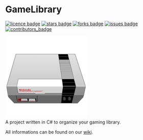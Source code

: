 # GameLibrary
[![licence badge]][licence] 
[![stars badge]][stars]
[![forks badge]][forks]
[![issues badge]][issues]
[![contributors_badge]][contributors] 

[licence badge]:https://img.shields.io/badge/license-CC_BY-blue.svg
[stars badge]:https://img.shields.io/github/stars/LouisRichard/GameLibrary.svg
[forks badge]:https://img.shields.io/github/forks/LouisRichard/GameLibrary.svg
[issues badge]:https://img.shields.io/github/issues/LouisRichard/GameLibrary.svg
[contributors_badge]:https://img.shields.io/github/contributors/LouisRichard/GameLibrary.svg

[licence]:https://github.com/LouisRichard/GameLibrary/blob/master/LICENSE.md
[stars]:https://github.com/LouisRichard/GameLibrary/stargazers
[forks]:https://github.com/LouisRichard/GameLibrary/network
[issues]:https://github.com/LouisRichard/GameLibrary/issues
[contributors]:https://github.com/LouisRichard/GameLibrary/graphs/contributors  
![project icon](https://github.com/LouisRichard/GameLibrary/blob/Sprint1/Documentation/assets/NintendoIcon.png)  
A project written in C# to organize your gaming library.

All informations can be found on our [wiki](https://github.com/LouisRichard/GameLibrary/wiki).

